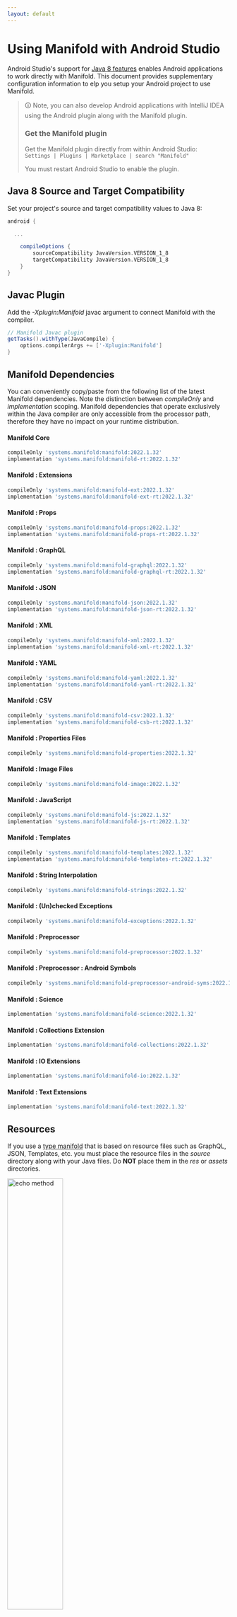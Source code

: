```yaml
---
layout: default
---
```


# Using Manifold with Android Studio

Android Studio's support for [Java 8 features](https://developer.android.com/studio/write/java8-support.html) enables
Android applications to work directly with Manifold. This document provides supplementary configuration information to
elp you setup your Android project to use Manifold.

>🛈 Note, you can also develop Android applications with IntelliJ IDEA using the Android plugin along with the Manifold
>plugin. 
>
>### Get the Manifold plugin
>Get the Manifold plugin directly from within Android Studio:
><br>
>`Settings | Plugins | Marketplace | search "Manifold"`
><br>
> 
>You must restart Android Studio to enable the plugin. 
 
## Java 8 Source and Target Compatibility 
Set your project's source and target compatibility values to Java 8:

```groovy
android {

  ...

    compileOptions {
        sourceCompatibility JavaVersion.VERSION_1_8
        targetCompatibility JavaVersion.VERSION_1_8
    }
}
```

## Javac Plugin
Add the *-Xplugin:Manifold* javac argument to connect Manifold with the compiler.

```groovy
// Manifold Javac plugin
getTasks().withType(JavaCompile) {
    options.compilerArgs += ['-Xplugin:Manifold']
}
```    

## Manifold Dependencies
You can conveniently copy/paste from the following list of the latest Manifold dependencies. Note the distinction
between *compileOnly* and *implementation* scoping. Manifold dependencies that operate exclusively within the
Java compiler are only accessible from the processor path, therefore they have no impact on your runtime distribution.

#### Manifold Core
```groovy
compileOnly 'systems.manifold:manifold:2022.1.32'
implementation 'systems.manifold:manifold-rt:2022.1.32'
```
#### Manifold : Extensions
```groovy
compileOnly 'systems.manifold:manifold-ext:2022.1.32'
implementation 'systems.manifold:manifold-ext-rt:2022.1.32'
```
#### Manifold : Props
```groovy
compileOnly 'systems.manifold:manifold-props:2022.1.32'
implementation 'systems.manifold:manifold-props-rt:2022.1.32'
```
#### Manifold : GraphQL
```groovy
compileOnly 'systems.manifold:manifold-graphql:2022.1.32'
implementation 'systems.manifold:manifold-graphql-rt:2022.1.32'
```
#### Manifold : JSON
```groovy
compileOnly 'systems.manifold:manifold-json:2022.1.32'
implementation 'systems.manifold:manifold-json-rt:2022.1.32'
```
#### Manifold : XML
```groovy
compileOnly 'systems.manifold:manifold-xml:2022.1.32'
implementation 'systems.manifold:manifold-xml-rt:2022.1.32'
```
#### Manifold : YAML
```groovy
compileOnly 'systems.manifold:manifold-yaml:2022.1.32'
implementation 'systems.manifold:manifold-yaml-rt:2022.1.32'
```
#### Manifold : CSV
```groovy
compileOnly 'systems.manifold:manifold-csv:2022.1.32'
implementation 'systems.manifold:manifold-csb-rt:2022.1.32'
```
#### Manifold : Properties Files
```groovy
compileOnly 'systems.manifold:manifold-properties:2022.1.32'
```
#### Manifold : Image Files
```groovy
compileOnly 'systems.manifold:manifold-image:2022.1.32'
```
#### Manifold : JavaScript
```groovy
compileOnly 'systems.manifold:manifold-js:2022.1.32'
implementation 'systems.manifold:manifold-js-rt:2022.1.32'
```
#### Manifold : Templates
```groovy
compileOnly 'systems.manifold:manifold-templates:2022.1.32'
implementation 'systems.manifold:manifold-templates-rt:2022.1.32'
```
#### Manifold : String Interpolation
```groovy
compileOnly 'systems.manifold:manifold-strings:2022.1.32'
```
#### Manifold : (Un)checked Exceptions
```groovy
compileOnly 'systems.manifold:manifold-exceptions:2022.1.32'
```
#### Manifold : Preprocessor
```groovy
compileOnly 'systems.manifold:manifold-preprocessor:2022.1.32'
```
#### Manifold : Preprocessor : Android Symbols
```groovy
compileOnly 'systems.manifold:manifold-preprocessor-android-syms:2022.1.32'
```
#### Manifold : Science
```groovy
implementation 'systems.manifold:manifold-science:2022.1.32'
```
#### Manifold : Collections Extension
```groovy
implementation 'systems.manifold:manifold-collections:2022.1.32'
```
#### Manifold : IO Extensions
```groovy
implementation 'systems.manifold:manifold-io:2022.1.32'
```
#### Manifold : Text Extensions
```groovy
implementation 'systems.manifold:manifold-text:2022.1.32'
```

## Resources

If you use a [type manifold](https://github.com/manifold-systems/manifold/tree/master/manifold-core-parent/manifold#the-big-picture)
that is based on resource files such as GraphQL, JSON, Templates, etc. you must place the resource files in the 
*source* directory along with your Java files.  Do **NOT** place them in the *res* or *assets* directories.
 
<p><img src="http://manifold.systems/images/android_resources.png" alt="echo method" width="50%" height="50%"/></p> 

## Preprocessor and build variant symbols

If you use the [preprocessor](https://github.com/manifold-systems/manifold/tree/master/manifold-deps-parent/manifold-preprocessor),
you can directly reference Android build variant symbols with the [manifold-preprocessor-android-syms](https://github.com/manifold-systems/manifold/tree/master/manifold-deps-parent/manifold-preprocessor-android-syms)
dependency.
```java
#if FLAVOR == "paid"
  @Override
  public void specialMethod(Foo foo) {
  ...
  }
#endif
```
build.gradle
```groovy
dependencies {
    ...
    compileOnly 'systems.manifold:manifold-preprocessor:2022.1.32'
    compileOnly 'systems.manifold:manifold-preprocessor-android-syms:2022.1.32'
}
```